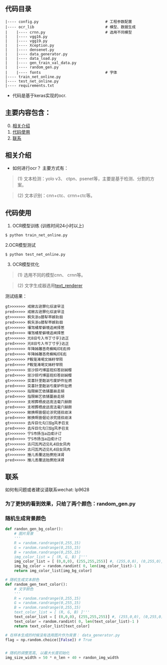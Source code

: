 ## 代码目录
```
|---- config.py                              # 工程参数配置
|---- ocr_lib                                # 模型、数据生成
|    |---- crnn.py                           # 选用不同模型
|    |---- vgg16.py 
|    |---- vgg19.py 
|    |---- Xception.py 
|    |---- densenet.py
|    |---- data_generator.py
|    |---- data_load.py
|    |---- gen_train_val_data.py
|    |---- random_gen.py
|    |---- fonts                             # 字体
|---- train_net_online.py
|---- test_net_online.py
|---- requirements.txt
```

- 代码是基于keras实现的ocr.


## 主要内容包含：
0. [相关介绍](#相关介绍)
0. [代码使用](#代码使用)
0. [联系](#联系)

## 相关介绍
- 如何进行ocr？ 主要方式有：

> (1) 文本检测：yolo v3、 ctpn、psenet等，主要是基于检测、分割的方案。

> (2) 文本识别：cnn+ctc、crnn+ctc等。


## 代码使用

1. OCR模型训练 (训练时间24小时以上)
```
$ python train_net_online.py
```

2.OCR模型测试
```
$ python test_net_online.py
```

3. OCR模型优化

> (1) 选用不同的模型cnn、 crnn等。

> (2) 文字生成器选用[text_renderer](https://github.com/MachineLP/text_renderer)


测试结果：
```
gt>>>>>>> 戒敞古逊罪化综波早洼
pred>>>>> 戒敞古逊罪化综波早洼
gt>>>>>>> 枫矢浙o膝犁苹嫉轨徊
pred>>>>> 枫矢浙o膝犁苹嫉轨徊
gt>>>>>>> 壤驾橘荤僻境追闸择葱
pred>>>>> 壤驾橘荤僻境追闸择葱
gt>>>>>>> 光8旧亏入书丁寸乎}达正
pred>>>>> 光8旧亏入书丁寸乎}达正
gt>>>>>>> 年降姊雕吝奇癣盹印E彪帅
pred>>>>> 年降姊雕吝奇癣盹印E彪
gt>>>>>>> P鞍笼淆喝文姊籽举陨
pred>>>>> P鞍笼淆喝文姊籽举陨
gt>>>>>>> 惩沙掠巧博苗班扣答刽豌樱
pred>>>>> 惩沙掠巧博苗班扣答刽豌樱
gt>>>>>>> 突喜针垄麸汹亏废妒件扯燃
pred>>>>> 突喜针垄麸汹亏废妒件扯燃
gt>>>>>>> 指限蝌艺依铺蔓崩走胡
pred>>>>> 指限蝌艺依铺蔓崩走胡
gt>>>>>>> 支袱葬栖皮这庞法毫穴赫颇
pred>>>>> 支袱葬栖皮这庞法毫穴赫颇
gt>>>>>>> 敞换啊兽倔论涉究搓叔歧沫
pred>>>>> 敞换啊兽倔论涉究搓叔歧沫
gt>>>>>>> 去斥巨化勾]加g风矛召支
pred>>>>> 去斥巨化勾]加g风矛召支
gt>>>>>>> 宁S市扬当a边成计订
pred>>>>> 宁S市扬当a边成计订
gt>>>>>>> 古闪瓦丙迈见礼4旧女凤肉
pred>>>>> 古闪瓦丙迈见礼4旧女凤肉
gt>>>>>>> 捶儿丢覆这抬蔗抢沫肾
pred>>>>> 捶儿丢覆这抬蔗抢沫肾
```

## 联系

如何有问题或者建议请联系wechat: lp9628



### 为了更快的看到效果，只给了两个颜色：random_gen.py
### 随机生成背景颜色
```python
def randon_gen_bg_color():
    # 图片背景
    '''
    R = random.randrange(0,255,15)
    G = random.randrange(0,255,15)
    B = random.randrange(0,255,15)
    img_color_list = [ (R, G, B) ]'''
    img_color_list = [ (0,0,0), (255,255,255)] #, (255,0,0), (0,255,0), (0,0,255), (0,255,255), (255,0,255), (255,255,0),  (128,128,128), (128,0,0), (0,128,0), (0,0,128), (0,128,128), (128,0,128), (128,128,0) ]
    img_bg_color = random.randint( 0, len(img_color_list)-1 )
    return img_color_list[img_bg_color]

# 随机生成文本颜色
def random_gen_text_color():
    # 文字颜色
    '''
    R = random.randrange(0,255,15)
    G = random.randrange(0,255,15)
    B = random.randrange(0,255,15)
    text_color_list = [ (R, G, B) ]'''
    text_color_list = [ (0,0,0), (255,255,255)] #, (255,0,0), (0,255,0), (0,0,255), (0,255,255), (255,0,255), (255,255,0),  (128,128,128), (128,0,0), (0,128,0), (0,0,128), (0,128,128), (128,0,128), (128,128,0) ]
    text_color = random.randint( 0, len(text_color_list)-1 )
    return text_color_list[text_color]

# 在样本生成的时候没有选用图片作为背景： data_generator.py
flag = np.random.choice([False]) # True


# 随机的调整宽高, 以最大长度初始化
img_size_width = 50 * n_len + 40 + randon_img_width
```


